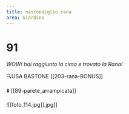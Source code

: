 ```yaml
---
title: nascondiglio rana
area: Giardino
---
```

# 91
_WOW! hai raggiunto la cima e trovato la Rana!_

🔍USA BASTONE [[203-rana-BONUS]]

⬇️ [[89-parete_arrampicata]]

![[foto_114.jpg]].jpg]]